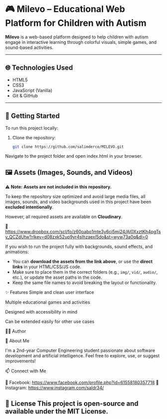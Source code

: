 # 🎮 Milevo – Educational Web Platform for Children with Autism

**Milevo** is a web-based platform designed to help children with autism engage in interactive learning through colorful visuals, simple games, and sound-based activities.

---

## 🌐 Technologies Used

- HTML5  
- CSS3  
- JavaScript (Vanilla)  
- Git & GitHub  

---

## 🚀 Getting Started

To run this project locally:

1. Clone the repository:
   ```bash
   git clone https://github.com/salimderco/MILEVO.git
Navigate to the project folder and open index.html in your browser.

## 🖼️ Assets (Images, Sounds, and Videos)

⚠️ **Note: Assets are not included in this repository.**

To keep the repository size optimized and avoid large media files, all images, sounds, and video backgrounds used in this project have been **excluded intentionally**.

However, all required assets are available on **Cloudinary**.

🔗 https://www.dropbox.com/scl/fo/z60oabo1mte3y6cj5mi24/AI0XxztKh4pgTsy_QCZdUtw?rlkey=d08zxk52up9yr4slhzaexl5do&st=wyw73a0q&dl=0

If you wish to run the project fully with backgrounds, sound effects, and animations:

- You can **download the assets from the link above**, or use the **direct links** in your HTML/CSS/JS code.
- Make sure to place them in the correct folders (e.g., `img/`, `vid/`, `audio/`, etc.), or update the asset paths in the code.
- Keep the same file names to avoid breaking the layout or functionality.


✨ Features
Simple and clean user interface

Multiple educational games and activities

Designed with accessibility in mind

Can be extended easily for other use cases

🙋‍♂️ Author

🧠 About Me

I'm a 2nd-year Computer Engineering student passionate about software development and artificial intelligence.
Feel free to explore, use, or suggest improvements!

📫 Connect with Me

📘 Facebook: https://www.facebook.com/profile.php?id=61558180357718
📸 Instagram: https://www.instagram.com/saldr34/

📝 License
This project is open-source and available under the MIT License.
---








